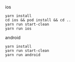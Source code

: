 ios

```
yarn install
cd ios && pod install && cd ..
yarn run start-clean
yarn run ios
```

android

```
yarn install
yarn run start-clean
yarn run android
```
